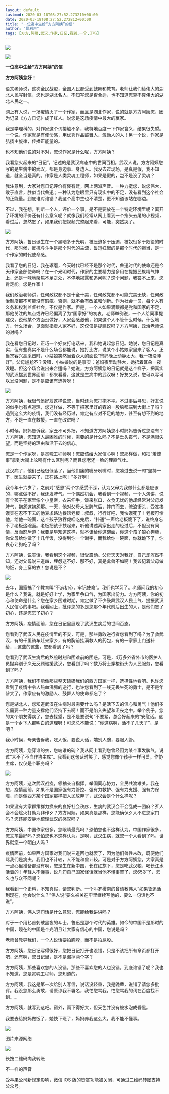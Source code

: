 ```yaml
---
layout: default
Lastmod: 2020-03-18T08:27:52.273210+00:00
date: 2020-03-18T08:27:52.272812+00:00
title: "一位高中生给“方方阿姨”的信"
author: "犀利声"
tags: [方方,阿姨,武汉,作家,日记,看到,一个,了吗]
---
```


![](https://images.weserv.nl/?url=https%3A//mmbiz.qpic.cn/mmbiz/iaGswicCbWm6ic2rtZ8OSsoVQKbk32I4libu2ykicx7jhyS50Xywx9TwIQWyfCtia9ibdKAOOYagib9hgJd48AxHQFc8kA/640%3Fwx_fmt%3Dgif)  

![](https://images.weserv.nl/?url=https%3A//mmbiz.qpic.cn/mmbiz_jpg/nk6GyzTUicqCib9UssmITibGBAXa2dPLz3K6x5R1WcEZ8jUmhUMDhc6rfuvp4sfOsBcyam3ZqQib7quUianwFAMZUZA/640%3Fwx_fmt%3Djpeg)

**一位高中生给“方方阿姨”的信**

**方方阿姨您好！**

语文老师说，这次全民战疫，全国人民都受到鼓舞和教育。老师让我们给伟大的湖北人民写封信，您也是湖北名人，不知写您是否合适，也不知道您算不算伟大的湖北人民之一。

网上有人说，一场疫情火了一个作家，而且是湖北作家，说的就是方方阿姨您，因为记录《方方日记》成了红人。说您是这场疫情中最大的赢家。

我是学理科的，对作家这个词接触不多，我特地百度一下作家含义，结果很失望。一个说，作家就是有使命感，用优秀作品鼓舞人、激励人的人！另一个说，作家是弘扬主旋律，传播正能量的。

也不知他们说的对不对，您说作家是什么呢，方方阿姨？

我看您火起来的“日记”，记述的是武汉病态中的世间百相。武汉人说，方方阿姨您写的是生病中的武汉，都是身边事、身边人。我没去过现场，是真是假，我不知道，就全当是真的。作家是人类灵魂工程师，如果是假的，岂不是没了灵魂？

我注意到，大家对您日记评价有褒有贬，网上两派声音。一种力挺您，说您伟大，敢于直言，胜似当代鲁迅；一种认为您眼里只有现实中的不足，没有看到这个社会的正能量。到底谁对谁错？我这个高中生也不清楚，更不知道该站在哪边。

不过，我在想，判断一个人，评价一个事，是不是要放在一个特定环境里呢？离开了环境的评价还有什么意义呢？就像我们经常从网上看到一个掐头去尾的小视频，看过后，忽然怒了，如果我们把视频完整起来看，可能，突然哭了。

![](https://images.weserv.nl/?url=https%3A//mmbiz.qpic.cn/mmbiz_jpg/nk6GyzTUicqCib9UssmITibGBAXa2dPLz3KMm7d3R5vmh9icDOB4jiaGnRPlUKzvb0UqtpGvJyMz7Bic5iaTRjusRCdgA/640%3Fwx_fmt%3Djpeg)

方方阿姨，鲁迅诞生在一个黑暗多于光明，被压迫多于压迫，被奴役多于奴役的时代，那时候，反抗与斗争是那个时代的主流，鲁迅扛起的是那个时代的担当，是一个作家的时代使命感。  

我看了您的日记，我在琢磨，今天时代已经不是那个时代，鲁迅时代的使命还是今天作家全部使命吗？在一个光明时代，作家的主要精力是多用在提振民族精气神上，还是一味地聚焦不足之处，不停地揭露和追问呢？这个问题，我答不上来，您肯定能。您是作家！

我们政治老师讲，任何政权都不是十全十美，任何政党都不可能完美无缺，任何政治制度都不可能没有瑕疵。否则，就不会有改革和创新。作为社会一员，每个人有义务和权利监督社会，不仅是作家。但是，一个人如果满眼都是党和国家的不足，那他关注的焦点或许已经偏离了为“国家好”的初衷。老师举例说，一个人给同事提建议，说他某个方面没做好，人家会感激他，如果这个人不管什么时候，什么地方、什么场合，见面就指责人家不好，这仅仅是提建议吗？方方阿姨，政治老师说的对吗？

我在看您日记时，正巧一个好友打电话来，我和她说起您日记。她说，您日记是真实，但有些真实不是什么场合都能说，她打比方，说某个小姑娘家里来了客人。正当宾客兴高采烈时，小姑娘突然当着众人的面说“爸妈晚上动静太大，我一夜没睡好”。父母尴尬不？没错，小姑娘说的是事实：爸妈夜里动静大，她捂着耳朵一夜没睡。但这个场合说出来合适吗？她说，方方阿姨您的日记就是这个样子，把真实的武汉摆到世界面前：都来看看，这就是生病中的武汉呀！好友又说，您可以写可以发没问题，是不是应该有选择呀！

![](https://images.weserv.nl/?url=https%3A//mmbiz.qpic.cn/mmbiz_jpg/nk6GyzTUicqCib9UssmITibGBAXa2dPLz3KJfnBtJ0zAcUBqelo2xD1BbMmSxnvI4fribic3A4V1GLEucYzF478qkdg/640%3Fwx_fmt%3Djpeg)

方方阿姨，我很气愤好友这样说您，当时还为您打抱不平。不过事后寻思，好友说的似乎也有点道理，您这样做，不等于把家里好的孬的一股脑都端到大街上了吗？遇到这么大的疫情，我们没有经历过，肯定有应对不足的地方，甚至有想不到的地方，不是一直在救援，一直在改进吗？  

小时候，妈妈告诉我，家丑不可外扬，不知道方方阿姨您小时妈妈告诉过您没有？方方阿姨，您知道人最困难的时候，需要的是什么吗？不是垂头丧气，不是满眼失望，而是坚持的理由和活下去的信心。

您是一个作家呀，是灵魂工程师啊！您应该给大家信心啊！您那样做，和把“羞愧事”拿到大街上吆喝有什么区别呢？而且您老还一脸的理直气壮。

武汉病了，他们已经很低落了，当他们痛的呲牙咧嘴时，您凑过去说一句“坚持一下，医生就要来了，正在路上呢！”多好啊！

我今年十六岁了，之前对“感恩”两个字感受不深，认为父母为我做什么都是应该的，哪点做不好，我还发脾气。一个偶然机会，我看到一个视频，一个人演讲，说有个孩子在家里像个小皇帝，衣来伸手，饭来张口，衣食无忧的他却经常对父母发脾气，抱怨这抱怨那。一天，他对父母大发脾气后，摔门而去，流浪街头，受冻挨饿实在忍不下去的他哀求路边餐馆老板：叔叔，行行好吧，我快饿死了！老板可怜他，给他一碗面，这个孩子狼吞虎咽吃完后，“扑通”一声给老板跪下了，说终身忘不了老板这碗面。老板把孩子扶起来，听他讲述离家出走的经过后，不但没有同情，反而怒斥道：我要是早知道这样，就不该给你这碗面，你这个孩子狼心狗肺，你父母给你做了十几年饭，没得到你一个谢字，而我给你一碗面，你就跪下了，你良心让狗吃了吗？

方方阿姨，说实话，我看到这个视频，很受震动。父母天天对我好，自己却浑然不知，还对父母说三道四，埋怨这不好、那不好，真是禽兽不如啊！我该记着父母做的饭，身上穿的衣！您说是不？

![](https://images.weserv.nl/?url=https%3A//mmbiz.qpic.cn/mmbiz_jpg/nk6GyzTUicqCib9UssmITibGBAXa2dPLz3KUHCnfC1w3A17qZUyaWiayoDIhf97QBgD1Z2e0DGhM9WL8EwCGQ9WjUQ/640%3Fwx_fmt%3Djpeg)

去年，国家搞了个教育叫“不忘初心，牢记使命”。我们也学习了。老师问我的初心是什么？我说，就是好好上学，为家里争口气，为国家出份力。方方阿姨，你的初心和使命是什么？您在家乡困难时期，肯定做了不少鼓舞武汉人民士气、提振武汉人民信心的事吧。我看网上，批评您的多是您那个年代前后出生的人，是他们忘了初心，还是您忘了初心？

方方阿姨，疫情面前，您在日记里展现了武汉生病后的世间百态。

您看到了武汉人民在疫情里的不安，可是，那些勇敢逆行者您看到了吗？为了救武汉，有的千里骑车赶来家乡，有的胸前挂满救人的药包，有的一家家上门送补给……这些的这些，您都看到了吗？

您看到了武汉生病后的熬煎时刻和困难前的困惑。可是，4万多外省外市的医护人员抛弃别子义无反顾驰援武汉，您看到了吗？数万将士穿梭街头为人民服务，您看到了吗？

方方阿姨，我们不能像那些整天磕碜我们的西方国家一样，选择性地看吧。也许您看到了疫情中令人热血沸腾的逆行，也许您看到了一线无畏生死的勇士，是不是年龄大了，作家应有的激励人、鼓舞人的使命都忘了？

您是湖北人，您知道武汉在生病时最需要什么吗？是活下去的信心和勇气！他们多么需要一种力量支撑他们坚持下去啊！而不是陷入失望和沮丧之中。举个例子，您的某个朋友得病了，您去探望，是不是要说句“不要紧，总会好起来的”安慰话。这是一个乡下人都明白的道理呀！可您总不能说：“你这病啊，活不了几天了”，是吧？

我小时候，母亲告诉我，吃人饭，要说人话，端别人碗，要服人管。

方方阿姨，您穿谁的衣，您端谁的碗？我从网上看到您曾经因为某个事发脾气，说过“大不了不当作协主席”。我看到这句话时笑了，感觉您像个孩子一样可爱。作协主席，仅仅是个职务吗？

![](https://images.weserv.nl/?url=https%3A//mmbiz.qpic.cn/mmbiz_jpg/nk6GyzTUicqCib9UssmITibGBAXa2dPLz3KQe0ibfRzoicTZjKG8lMIBCQyC0p5eibbEJWznkjfyqsY0WP6JVtSnDgxw/640%3Fwx_fmt%3Djpeg)

方方阿姨，这次武汉战疫，领袖亲自指挥，举国同心协力，全民共渡难关。我在想，疫情面前，如果不是国家强有力管控、强有力救护、强有力支援、强有力保障，而是像西方某个国家那样把人民放弃了，武汉会是个什么样呢？  

如果没有大家群策群力换来的良好社会秩序，生病的武汉会不会乱成一团麻？歹人会不会趁火打劫为非作歹？方方阿姨，如果真是那样，您能确保歹人不进您家门吗？您还能安静地梳理武汉的感叹吗？

方方阿姨，中国作家很多，您眼睛最亮吗？恐怕您也不这样认为。中国作家很多，您文笔最好吗？恐怕您也不这样认为。是啊，武汉生病，就您一个人看到了吗，世界就您一个明白人吗？

疫情面前，如果西方国家对我们说三道回也就罢了，因为他们兽性未改，既便他们骂我们是病夫，我们也不计较，人不能和兽计较。可是对于方方阿姨您，大家真是一点心里准备都没有啊，您是生在新中国，长在红旗下，您是吃武汉粮、喝长江水活着的！年轻人不懂事，说几句自己国家怪话就当他不懂事罢了，您65岁了，怎么也与众不同呢？

我看到一个史料，不知真假，请您判断。一个叫罗稷南的曾请教伟人“如果鲁迅活到现在，他会说什么？”伟人说“要么被关在牢里继续写他的，要么一句话也不说”。

方方阿姨，伟人这句话是什么意思，您能给我讲讲吗？

对于一个用匕首刺破黑夜的斗士，鲁迅是那个时代的英雄。如今的中国不是那时的中国，现在的中国是个光明且让大家有信心的中国，您说是吗？

老师曾教导我们，一个人说话要拍胸膛，而不是拍屁股。

方方阿姨，您日记写得很好，您把日记打开也没错，只是不该把所有章页都打开吧，还有啊，您日记里，是不是漏掉两个字？

方方阿姨，那些喜欢您的人没错，那些不喜欢您的人也没错，到底谁错了呢？我也不知道，您是灵魂工程师，您知道的。

方方阿姨，我这是第一次给别人写信，说话没轻重，我是晚辈，说错了请您多批评。我没您那么勇敢，请原谅我不署名，我怕您骂我，怕您骂我的词在百度找不到……

方方阿姨，就写到这吧。窗外，雨下得好大，但天色并没有被水泡成昏黑。

我要去给妈妈做饭了，她快下班了，妈妈养我这么大，我不能不懂事。 

![](https://images.weserv.nl/?url=https%3A//mmbiz.qpic.cn/mmbiz_jpg/nk6GyzTUicqCib9UssmITibGBAXa2dPLz3KQBO0t9PibVy4DaFRbNicP47DYic8BrF2uGPA6OTc1KUqGzmz6Y0mXYkwA/640%3Fwx_fmt%3Djpeg)

图片来源网络

![](https://images.weserv.nl/?url=https%3A//mmbiz.qpic.cn/mmbiz/QKDxrVYehicdAibIVUpquF6TQUwXFg6dYCrLBEiasLaVyObib9LjK08qQ7IzkYKROO93uxoEnMSl8zRCWiaY7JwgZWg/640%3Fwx_fmt%3Djpeg)

长按二维码向我转账

不一样的声音

受苹果公司新规定影响，微信 iOS 版的赞赏功能被关闭，可通过二维码转账支持公众号。

